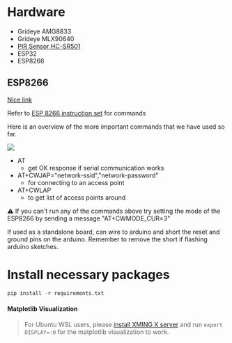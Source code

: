 # Hardware
- Grideye AMG8833
- Grideye MLX90640
- [PIR Sensor HC-SR501](http://www.datasheetcafe.com/hc-sr501-datasheet-detector/)
- ESP32
- ESP8266

## ESP8266
[Nice link](https://medium.com/@cgrant/using-the-esp8266-wifi-module-with-arduino-uno-publishing-to-thingspeak-99fc77122e82)

Refer to [ESP 8266 instruction set](ESP8266/esp8266_at_instruction_set_en.pdf) for commands

Here is an overview of the more important commands that we have used so far.

![](screenshots/esp8266&#32;instruction&#32;set&#32;overview.jpg)
- AT
  - get OK response if serial communication works
- AT+CWJAP="network-ssid","network-password"
  - for connecting to an access point
- AT+CWLAP
  - to get list of access points around

:warning: If you can't run any of the commands above try setting the mode of the ESP8266 by sending a message "AT+CWMODE_CUR=3"

If used as a standalone board, can wire to arduino and short the reset and ground pins on the arduino. Remember to remove the short if flashing arduino sketches.

# Install necessary packages 
```python
pip install -r requirements.txt
```

#### Matplotlib Visualization

> For Ubuntu WSL users, please [install XMING X server](https://sourceforge.net/projects/xming/) and run `export DISPLAY=:0` for the matplotlib visualization to work.